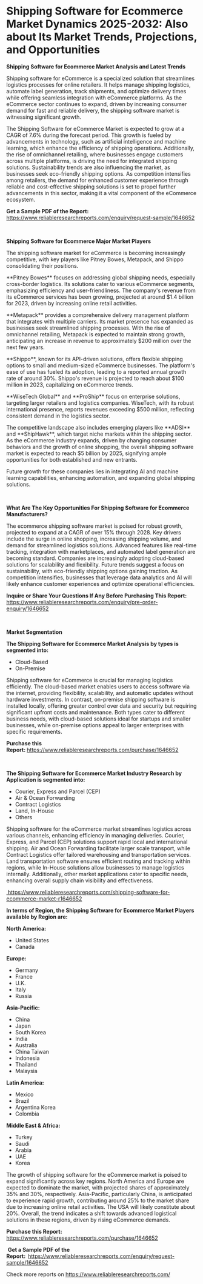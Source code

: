 <p><h1>Shipping Software for Ecommerce Market Dynamics 2025-2032: Also about Its Market Trends, Projections, and Opportunities</h1></p><p><strong>Shipping Software for Ecommerce Market Analysis and Latest Trends</strong></p>
<p><p>Shipping software for eCommerce is a specialized solution that streamlines logistics processes for online retailers. It helps manage shipping logistics, automate label generation, track shipments, and optimize delivery times while offering seamless integration with eCommerce platforms. As the eCommerce sector continues to expand, driven by increasing consumer demand for fast and reliable delivery, the shipping software market is witnessing significant growth.</p><p>The Shipping Software for eCommerce Market is expected to grow at a CAGR of 7.6% during the forecast period. This growth is fueled by advancements in technology, such as artificial intelligence and machine learning, which enhance the efficiency of shipping operations. Additionally, the rise of omnichannel retailing, where businesses engage customers across multiple platforms, is driving the need for integrated shipping solutions. Sustainability trends are also influencing the market, as businesses seek eco-friendly shipping options. As competition intensifies among retailers, the demand for enhanced customer experience through reliable and cost-effective shipping solutions is set to propel further advancements in this sector, making it a vital component of the eCommerce ecosystem.</p></p>
<p><strong>Get a Sample PDF of the Report:&nbsp;</strong> <a href="https://www.reliableresearchreports.com/enquiry/request-sample/1646652?utm_campaign=2295&utm_medium=2&utm_source=Github&utm_content=ia&utm_term=11032025&utm_id=shipping-software-for-ecommerce">https://www.reliableresearchreports.com/enquiry/request-sample/1646652</a></p>
<p>&nbsp;</p>
<p><strong>Shipping Software for Ecommerce Major Market Players</strong></p>
<p><p>The shipping software market for eCommerce is becoming increasingly competitive, with key players like Pitney Bowes, Metapack, and Shippo consolidating their positions. </p><p>**Pitney Bowes** focuses on addressing global shipping needs, especially cross-border logistics. Its solutions cater to various eCommerce segments, emphasizing efficiency and user-friendliness. The company's revenue from its eCommerce services has been growing, projected at around $1.4 billion for 2023, driven by increasing online retail activities.</p><p>**Metapack** provides a comprehensive delivery management platform that integrates with multiple carriers. Its market presence has expanded as businesses seek streamlined shipping processes. With the rise of omnichannel retailing, Metapack is expected to maintain strong growth, anticipating an increase in revenue to approximately $200 million over the next few years.</p><p>**Shippo**, known for its API-driven solutions, offers flexible shipping options to small and medium-sized eCommerce businesses. The platform's ease of use has fueled its adoption, leading to a reported annual growth rate of around 30%. Shippo's revenue is projected to reach about $100 million in 2023, capitalizing on eCommerce trends.</p><p>**WiseTech Global** and **ProShip** focus on enterprise solutions, targeting larger retailers and logistics companies. WiseTech, with its robust international presence, reports revenues exceeding $500 million, reflecting consistent demand in the logistics sector.</p><p>The competitive landscape also includes emerging players like **ADSI** and **ShipHawk**, which target niche markets within the shipping sector. As the eCommerce industry expands, driven by changing consumer behaviors and the growth of online shopping, the overall shipping software market is expected to reach $5 billion by 2025, signifying ample opportunities for both established and new entrants. </p><p>Future growth for these companies lies in integrating AI and machine learning capabilities, enhancing automation, and expanding global shipping solutions.</p></p>
<p>&nbsp;</p>
<p><strong>What Are The Key Opportunities For Shipping Software for Ecommerce Manufacturers?</strong></p>
<p><p>The ecommerce shipping software market is poised for robust growth, projected to expand at a CAGR of over 15% through 2028. Key drivers include the surge in online shopping, increasing shipping volume, and demand for streamlined logistics solutions. Advanced features like real-time tracking, integration with marketplaces, and automated label generation are becoming standard. Companies are increasingly adopting cloud-based solutions for scalability and flexibility. Future trends suggest a focus on sustainability, with eco-friendly shipping options gaining traction. As competition intensifies, businesses that leverage data analytics and AI will likely enhance customer experiences and optimize operational efficiencies.</p></p>
<p><strong>Inquire or Share Your Questions If Any Before Purchasing This Report:</strong> <a href="https://www.reliableresearchreports.com/enquiry/pre-order-enquiry/1646652?utm_campaign=2295&utm_medium=2&utm_source=Github&utm_content=ia&utm_term=11032025&utm_id=shipping-software-for-ecommerce">https://www.reliableresearchreports.com/enquiry/pre-order-enquiry/1646652</a></p>
<p>&nbsp;</p>
<p><strong>Market Segmentation</strong></p>
<p><strong>The Shipping Software for Ecommerce Market Analysis by types is segmented into:</strong></p>
<p><ul><li>Cloud-Based</li><li>On-Premise</li></ul></p>
<p><p>Shipping software for eCommerce is crucial for managing logistics efficiently. The cloud-based market enables users to access software via the internet, providing flexibility, scalability, and automatic updates without hardware investments. In contrast, on-premise shipping software is installed locally, offering greater control over data and security but requiring significant upfront costs and maintenance. Both types cater to different business needs, with cloud-based solutions ideal for startups and smaller businesses, while on-premise options appeal to larger enterprises with specific requirements.</p></p>
<p><strong>Purchase this Report:&nbsp;</strong><a href="https://www.reliableresearchreports.com/purchase/1646652?utm_campaign=2295&utm_medium=2&utm_source=Github&utm_content=ia&utm_term=11032025&utm_id=shipping-software-for-ecommerce">https://www.reliableresearchreports.com/purchase/1646652</a></p>
<p>&nbsp;</p>
<p><strong>The Shipping Software for Ecommerce Market Industry Research by Application is segmented into:</strong></p>
<p><ul><li>Courier, Express and Parcel (CEP)</li><li>Air & Ocean Forwarding</li><li>Contract Logistics</li><li>Land, In-House</li><li>Others</li></ul></p>
<p><p>Shipping software for the eCommerce market streamlines logistics across various channels, enhancing efficiency in managing deliveries. Courier, Express, and Parcel (CEP) solutions support rapid local and international shipping. Air and Ocean Forwarding facilitate larger scale transport, while Contract Logistics offer tailored warehousing and transportation services. Land transportation software ensures efficient routing and tracking within regions, while In-House solutions allow businesses to manage logistics internally. Additionally, other market applications cater to specific needs, enhancing overall supply chain visibility and effectiveness.</p></p>
<p><a href="https://www.reliableresearchreports.com/shipping-software-for-ecommerce-market-r1646652?utm_campaign=2295&utm_medium=2&utm_source=Github&utm_content=ia&utm_term=11032025&utm_id=shipping-software-for-ecommerce">&nbsp;https://www.reliableresearchreports.com/shipping-software-for-ecommerce-market-r1646652</a></p>
<p><strong>In terms of Region, the Shipping Software for Ecommerce Market Players available by Region are:</strong></p>
<p>
    <p> <strong> North America: </strong>
        <ul>
            <li>United States</li>
            <li>Canada</li>
        </ul>
        </p> 
    <p> <strong> Europe: </strong>
        <ul>
            <li>Germany</li>
            <li>France</li>
            <li>U.K.</li>
            <li>Italy</li>
            <li>Russia</li>
        </ul>
        </p> 
    <p> <strong> Asia-Pacific: </strong>
        <ul>
            <li>China</li>
            <li>Japan</li>
            <li>South Korea</li>
            <li>India</li>
            <li>Australia</li>
            <li>China Taiwan</li>
            <li>Indonesia</li>
            <li>Thailand</li>
            <li>Malaysia</li>
        </ul>
        </p> 
    <p> <strong> Latin America: </strong>
        <ul>
            <li>Mexico</li>
            <li>Brazil</li>
            <li>Argentina Korea</li>
            <li>Colombia</li>
        </ul>
        </p> 
    <p> <strong> Middle East & Africa: </strong>
        <ul>
            <li>Turkey</li>
            <li>Saudi</li>
            <li>Arabia</li>
            <li>UAE</li>
            <li>Korea</li>
        </ul>
    </p>
    </p>
<p><p>The growth of shipping software for the eCommerce market is poised to expand significantly across key regions. North America and Europe are expected to dominate the market, with projected shares of approximately 35% and 30%, respectively. Asia-Pacific, particularly China, is anticipated to experience rapid growth, contributing around 25% to the market share due to increasing online retail activities. The USA will likely constitute about 20%. Overall, the trend indicates a shift towards advanced logistical solutions in these regions, driven by rising eCommerce demands.</p></p>
<p><strong>Purchase this Report: </strong><a href="https://www.reliableresearchreports.com/purchase/1646652?utm_campaign=2295&utm_medium=2&utm_source=Github&utm_content=ia&utm_term=11032025&utm_id=shipping-software-for-ecommerce">https://www.reliableresearchreports.com/purchase/1646652</a></p>
<p>&nbsp;<strong>Get a Sample PDF of the Report:&nbsp;&nbsp;</strong><a href="https://www.reliableresearchreports.com/enquiry/request-sample/1646652?utm_campaign=2295&utm_medium=2&utm_source=Github&utm_content=ia&utm_term=11032025&utm_id=shipping-software-for-ecommerce">https://www.reliableresearchreports.com/enquiry/request-sample/1646652</a></p>
<p><strong></strong></p>
<p>Check more reports on <a href="https://www.reliableresearchreports.com/?utm_campaign=2295&utm_medium=2&utm_source=Github&utm_content=ia&utm_term=11032025&utm_id=shipping-software-for-ecommerce">https://www.reliableresearchreports.com/</a></p>